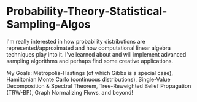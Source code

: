 # Probability-Theory-Statistical-Sampling-Algos

I'm really interested in how probability distributions are represented/approximated and how computational linear algebra techniques play into it. I've learned about and will implement advanced sampling algorithms and perhaps find some creative applications. 

My Goals: Metropolis-Hastings (of which Gibbs is a special case), Hamiltonian Monte Carlo (continuous distributions), Single-Value Decomposition & Spectral Theorem, Tree-Reweighted Belief Propagation (TRW-BP), Graph Normalizing Flows, and beyond! 

